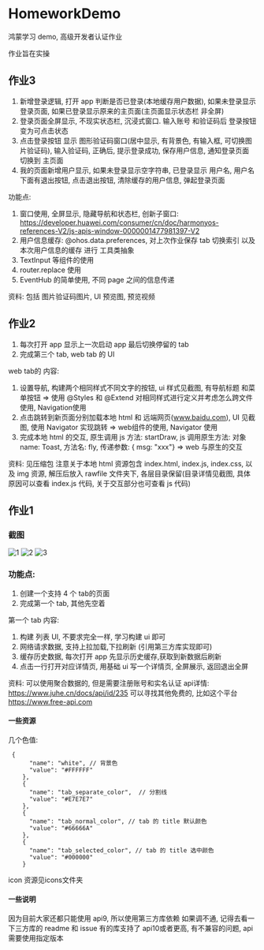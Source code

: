 # HomeworkDemo
鸿蒙学习 demo, 高级开发者认证作业

作业旨在实操

## 作业3
1. 新增登录逻辑, 打开 app 判断是否已登录(本地缓存用户数据), 如果未登录显示登录页面, 如果已登录显示原来的主页面(主页面显示状态栏 非全屏)
2. 登录页面全屏显示, 不现实状态栏, 沉浸式窗口. 输入账号 和验证码后 登录按钮变为可点击状态
3. 点击登录按钮 显示 图形验证码窗口(居中显示, 有背景色, 有输入框, 可切换图片验证码), 输入验证码, 正确后, 提示登录成功, 保存用户信息, 通知登录页面 切换到 主页面
4. 我的页面新增用户显示, 如果未登录显示空字符串, 已登录显示 用户名, 用户名下面有退出按钮, 点击退出按钮, 清除缓存的用户信息, 弹起登录页面

功能点:
1. 窗口使用, 全屏显示, 隐藏导航和状态栏, 创新子窗口: https://developer.huawei.com/consumer/cn/doc/harmonyos-references-V2/js-apis-window-0000001477981397-V2
2. 用户信息缓存: @ohos.data.preferences, 对上次作业保存 tab 切换索引 以及本次用户信息的缓存 进行 工具类抽象
3. TextInput 等组件的使用
4. router.replace 使用
5. EventHub 的简单使用, 不同 page 之间的信息传递

资料:
包括 图片验证码图片, UI 预览图, 预览视频

## 作业2
1. 每次打开 app 显示上一次启动 app 最后切换停留的 tab 
2. 完成第三个 tab, web tab 的 UI

web tab的 内容: 
1. 设置导航, 构建两个相同样式不同文字的按钮, ui 样式见截图, 有导航标题 和菜单按钮 => 使用 @Styles 和 @Extend 对相同样式进行定义并考虑怎么跨文件使用, Navigation使用
2. 点击跳转到新页面分别加载本地 html 和 远端网页(www.baidu.com), UI 见截图, 使用 Navigator 实现跳转 => web组件的使用, Navigator 使用
3. 完成本地 html 的交互, 原生调用 js 方法: startDraw,  js 调用原生方法: 对象 name: Toast, 方法名: fly, 传递参数: { msg: "xxx"} => web 与原生的交互



资料:
见压缩包
注意关于本地 html 资源包含  index.html, index.js, index.css, 以及 img 资源, 解压后放入 rawfile 文件夹下, 各层目录保留(目录详情见截图, 具体原因可以查看 index.js 代码, 关于交互部分也可查看 js 代码) 



## 作业1 

### 截图

![1](./img/1.jpg)
![2](./img/2.jpg)
![3](./img/3.gif)

### 功能点:
1. 创建一个支持 4 个 tab的页面
2. 完成第一个 tab, 其他先空着

第一个 tab 内容:
1. 构建 列表 UI, 不要求完全一样, 学习构建 ui 即可
2. 网络请求数据, 支持上拉加载,下拉刷新 (引用第三方库实现即可)
3. 缓存历史数据, 每次打开 app 先显示历史缓存,获取到新数据后刷新
4. 点击一行打开对应详情页, 用基础 ui 写一个详情页, 全屏展示, 返回退出全屏

资料:
可以使用聚合数据的, 但是需要注册账号和实名认证
api详情: https://www.juhe.cn/docs/api/id/235
可以寻找其他免费的, 比如这个平台 https://www.free-api.com

#### 一些资源
几个色值:

```
 {
      "name": "white", // 背景色
      "value": "#FFFFFF"
    },
    {
      "name": "tab_separate_color",  // 分割线
      "value": "#E7E7E7"
    },
    {
      "name": "tab_normal_color", // tab 的 title 默认颜色
      "value": "#66666A"
    },
    {
      "name": "tab_selected_color", // tab 的 title 选中颜色
      "value": "#000000"
    }
```

icon 资源见icons文件夹

#### 一些说明
因为目前大家还都只能使用  api9, 所以使用第三方库依赖 如果调不通, 记得去看一下三方库的 readme 和 issue
有的库支持了 api10或者更高, 有不兼容的问题, api 需要使用指定版本
